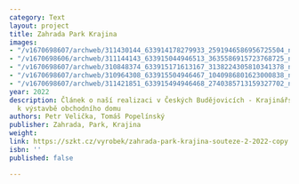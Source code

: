 ```yaml
---
category: Text
layout: project
title: Zahrada Park Krajina
images:
- "/v1670698607/archweb/311430144_633914178279933_2591946586956725504_n_tco7rh.jpg"
- "/v1670698606/archweb/311144143_633915044946513_3635586915723768725_n_z2as2h.jpg"
- "/v1670698607/archweb/310848374_633915171613167_3138224305810341378_n_wydxfn.jpg"
- "/v1670698607/archweb/310964308_633915504946467_1040986801623000838_n_gbmd6h.jpg"
- "/v1670698607/archweb/311421851_633915494946468_2740385713159327702_n_smz2ae.jpg"
year: 2022
description: Článek o naší realizaci v Českých Budějovicích - Krajinářský přístup
  k výstavbě obchodního domu
authors: Petr Velička, Tomáš Popelínský
publisher: Zahrada, Park, Krajina
weight: 
link: https://szkt.cz/vyrobek/zahrada-park-krajina-souteze-2-2022-copy
isbn: ''
published: false

---
```

